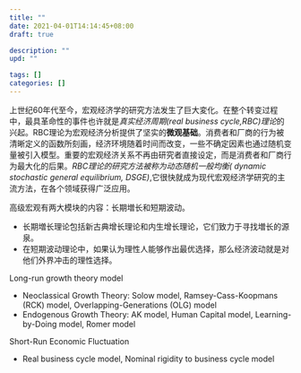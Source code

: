 ```yaml
---
title: ""
date: 2021-04-01T14:14:45+08:00
draft: true

description: ""
upd: ""

tags: []
categories: []
---
```


<!--more-->

上世纪60年代至今，宏观经济学的研究方法发生了巨大変化。在整个转变过程中，最具革命性的事件也许就是*真实经济周期(real business cycle,RBC)理论*的兴起。RBC理论为宏观经济分析提供了坚实的**微观基础**。消费者和厂商的行为被清晰定义的函数所刻画，经济环境随着时间而改变，一些不确定因素也通过随机变量被引入模型。重要的宏观经济关系不再由研究者直接设定，而是消费者和厂商行为最大化的后果。*RBC理论的研究方法被称为动态随机一般均衡( dynamic stochastic general equilibrium, DSGE)*,它很快就成为现代宏观经济学研究的主流方法，在各个领域获得广泛应用。

高级宏观有两大模块的内容：长期増长和短期波动。

- 长期増长理论包括新古典增长理论和内生增长理论，它们致力于寻找増长的源泉。
- 在短期波动理论中，如果认为理性人能够作出最优选择，那么经济波动就是对他们外界冲击的理性选择。

Long-run growth theory model

- Neoclassical Growth Theory: Solow model, Ramsey-Cass-Koopmans (RCK) model, Overlapping-Generations (OLG) model
- Endogenous Growth Theory: AK model, Human Capital model, Learning-by-Doing model, Romer model

Short-Run Economic Fluctuation

- Real business cycle model, Nominal rigidity to business cycle model
